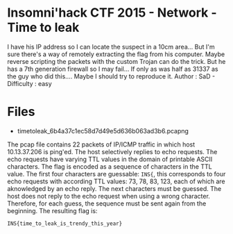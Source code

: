 # Insomni'hack CTF 2015 - Network - Time to leak

I have his IP address so I can locate the suspect in a 10cm area... But I'm
sure there's a way of remotely extracting the flag from his computer. Maybe
reverse scripting the packets with the custom Trojan can do the trick. But
he has a 7th generation firewall so I may fail... If only as was half as
31337 as the guy who did this.... Maybe I should try to reproduce it.
Author : SaD - Difficulty : easy

# Files

* timetoleak_6b4a37c1ec58d7d49e5d636b063ad3b6.pcapng

The pcap file contains 22 packets of IP/ICMP traffic in which host
10.13.37.206 is ping'ed. The host selectively replies to echo requests.
The echo requests have varying TTL values in the domain of printable
ASCII characters. The flag is encoded as a sequence of characters in the 
TTL value. The first four characters are guessable: ```INS{```, this
corresponds to four echo requests with according TTL values: 73, 78, 83,
123, each of which are aknowledged by an echo reply. The next characters
must be guessed. The host does not reply to the echo request when using
a wrong character. Therefore, for each guess, the sequence must be sent
again from the beginning. The resulting flag is:

```INS{time_to_leak_is_trendy_this_year}```

